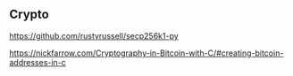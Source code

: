 ## Crypto

https://github.com/rustyrussell/secp256k1-py

https://nickfarrow.com/Cryptography-in-Bitcoin-with-C/#creating-bitcoin-addresses-in-c